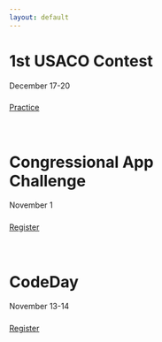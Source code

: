```yaml
---
layout: default
---
```


<div class='container'>
    <div class="row">
        <div class="col-sm">
            <div class="card text-center" style="width: 18rem;">
                <div class='card-body'>
                    <h1 class="card-title">1st USACO Contest</h1>
                    <p class='card-text'>December 17-20</p>
                    <h3 class='card-text' id='usaco_count'></h3>
                    <a href="https://usaco.guide/dashboard/" class="btn btn-primary" id='usaco_btn'>Practice</a>
                </div>
            </div>
        </div>
        <br><br>
        <div class="col-sm">
            <div class="card text-center" style="width: 18rem;">
                <div class='card-body'>
                    <h1 class="card-title">Congressional App Challenge</h1>
                    <p class='card-text'>November 1</p>
                    <h3 class='card-text' id='cap_count'></h3>
                    <a href="https://www.congressionalappchallenge.us/" class="btn btn-primary" id='cap_btn'>Register</a>
                </div>
            </div>
        </div>
        <br><br>
        <div class="col-sm">
            <div class="card text-center" style="width: 18rem;">
                <div class='card-body'>
                    <h1 class="card-title">CodeDay</h1>
                    <p class='card-text'>November 13-14</p>
                    <h3 class='card-text' id='code_count'></h3>
                    <a href="https://www.codeday.org/" class="btn btn-primary" id='code_btn'>Register</a>
                </div>
            </div>
        </div>
    </div>
</div>

<script>
    var now = new Date().getTime();

    var usaco_cnt = document.getElementById("usaco_count");
    var cap_cnt = document.getElementById("cap_count");
    var code_cnt = document.getElementById("code_count");

    var usaco_date = new Date("Dec 17, 2021 00:00:00").getTime();
    var to_usaco = usaco_date - now;

    var cap_date = new Date("Nov 1, 2021 00:00:00").getTime();
    var to_cap = cap_date - now;

    var code_date = new Date("Nov 13, 2021 00:00:00").getTime();
    var to_code = code_date - now;

    var timer = setInterval(function() {
        now = new Date().getTime();

        to_usaco = usaco_date - now;
        to_cap = cap_date - now;
        to_code = code_date - now;

        usaco_cnt.innerHTML = `${Math.floor(to_usaco / (1000*60*60*24))}d ${Math.floor((to_usaco % (1000*60*60*24)) / (1000*60*60))}h ${Math.floor((to_usaco % (1000*60*60)) / (1000*60))}m ${Math.floor((to_usaco % (1000* 60)) / 1000)}s`;
        cap_cnt.innerHTML = `${Math.floor(to_cap / (1000*60*60*24))}d ${Math.floor((to_cap % (1000*60*60*24)) / (1000*60*60))}h ${Math.floor((to_cap % (1000*60*60)) / (1000*60))}m ${Math.floor((to_cap % (1000* 60)) / 1000)}s`;
        code_cnt.innerHTML = `${Math.floor(to_code / (1000*60*60*24))}d ${Math.floor((to_code % (1000*60*60*24)) / (1000*60*60))}h ${Math.floor((to_code % (1000*60*60)) / (1000*60))}m ${Math.floor((to_code % (1000* 60)) / 1000)}s`;

        if (to_usaco < 0) {
            usaco_cnt.innerHTML = "In Progress"

            var usaco_but = document.getElementById("usaco_btn");
            usaco_but.innerHTML = "Gogogogo!";
            usaco_but.href = "http://www.usaco.org/index.php?page=contests";
        }
        if (to_cap < 0) {
            cap_cnt.innerHTML = "Contest Over";
            document.getElementById("cap_btn").style.display = "none";
        }
        if (to_code < 0 && to_code > -172799000) {
            code_cnt.innerHTML = "Ongoing";
        } else if (to_code < -172799000) {
            code_cnt.innerHTML = "Ended";
            document.getElementById("code_btn").style.display = "none";
        }
    }, 1000);
</script>